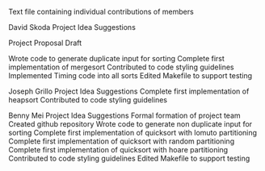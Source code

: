 Text file containing individual contributions of members

David Skoda
  Project Idea Suggestions
  
  Project Proposal Draft
  
  Wrote code to generate duplicate input for sorting
  Complete first implementation of mergesort
  Contributed to code styling guidelines
  Implemented Timing code into all sorts
  Edited Makefile to support testing
  
Joseph Grillo
  Project Idea Suggestions
  Complete first implementation of heapsort
  Contributed to code styling guidelines
  
Benny Mei
  Project Idea Suggestions
  Formal formation of project team
  Created github repository
  Wrote code to generate non duplicate input for sorting
  Complete first implementation of quicksort with lomuto partitioning
  Complete first implementation of quicksort with random partitioning
  Complete first implementation of quicksort with hoare partitioning
  Contributed to code styling guidelines
  Edited Makefile to support testing
